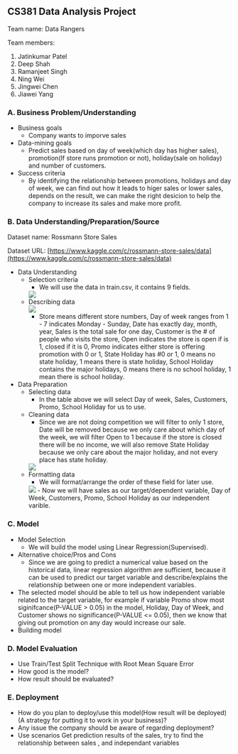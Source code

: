 ## CS381 Data Analysis Project
Team name: Data Rangers

Team members:
  1. Jatinkumar Patel
  2. Deep Shah
  3. Ramanjeet Singh
  4. Ning Wei
  5. Jingwei Chen
  6. Jiawei Yang
  
### A. Business Problem/Understanding

- Business goals
  - Company wants to imporve sales
- Data-mining goals
  - Predict sales based on day of week(which day has higher sales), promotion(If store runs promotion or not), holiday(sale on holiday) and number of customers.
- Success criteria
  - By identifying the relationship between promotions, holidays and day of week, we can find out how it leads to higer sales or lower sales, depends on the result, we can make the right desicion to help the company to increase its sales and make more profit.

### B. Data Understanding/Preparation/Source

Dataset name: Rossmann Store Sales

Dataset URL: [https://www.kaggle.com/c/rossmann-store-sales/data](https://www.kaggle.com/c/rossmann-store-sales/data)

- Data Understanding
  - Selection criteria
    - We will use the data in train.csv, it contains 9 fields.<br/>
    <image src="identify.png" />
  - Describing data<br/>
    <image src="describe.png" />
    - Store means different store numbers, Day of week ranges from 1 - 7 indicates Monday - Sunday, Date has exactly day, month, year, Sales is the total sale for one day, Customer is the # of people who visits the store, Open indicates the store is open if is 1, closed if it is 0, Promo indicates either store is offering promotion with 0 or 1, State Holiday has #0 or 1, 0 means no state holiday, 1 means there is state holiday, School Holiday contains the major holidays, 0 means there is no school holiday, 1 mean there is school holiday.
- Data Preparation
  - Selecting data
    - In the table above we will select Day of week, Sales, Customers, Promo, School Holiday for us to use.
  - Cleaning data
	- Since we are not doing competition we will filter to only 1 store, Date will be removed because we only care about which day of the week, we will filter Open to 1 because if the store is closed there will be no income, we will also remove State Holiday because we only care about the major holiday, and not every place has state holiday.<br/>
	<image src="clean.png" />
  - Formatting data
    - We will format/arrange the order of these field for later use.<br/>
    <image src="format.png" />
	- Now we will have sales as our target/dependent variable, Day of Week, Customers, Promo, School Holiday as our independent varible.

### C. Model
- Model Selection
  - We will build the model using Linear Regression(Supervised).
- Alternative choice/Pros and Cons
  - Since we are going to predict a numerical value based on the historical data, linear regression algorithm are sufficient, because it can be used to predict our target variable and describe/explains the relationship between one or more independent variables.
- The selected model should be able to tell us how independent variable related to the target variable, for example if variable Promo show most siginifcance(P-VALUE > 0.05) in the model, Holiday, Day of Week, and Customer shows no significance(P-VALUE <= 0.05), then we know that giving out promotion on any day would increase our sale.
- Building model<br/>


### D. Model Evaluation
- Use Train/Test Split Technique with Root Mean Square Error
- How good is the model?
- How result should be evaluated?

### E. Deployment
- How do you plan to deploy/use this model(How result will be deployed)(A strategy for putting it to work in your business)?
- Any issue the company should be aware of regarding deployment?
- Use scenarios
Get prediction results of the sales, try to find the relationship between sales , and independant variables